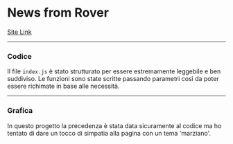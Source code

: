 # News from Rover 

[Site Link](https://newsfromrover.netlify.app)

---

### Codice

Il file `index.js` è stato strutturato per essere estremamente leggebile e ben suddiviso.
Le funzioni sono state scritte passando parametri così da poter essere richimate in base alle necessità.

---

### Grafica

In questo progetto la precedenza è stata data sicuramente al codice ma ho tentato di dare un tocco di simpatia alla pagina con un tema 'marziano'.